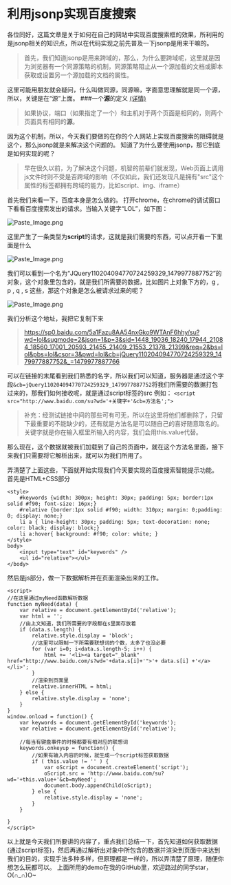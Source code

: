# 利用jsonp实现百度搜索

各位同好，这篇文章是关于如何在自己的网站中实现百度搜索框的效果，所利用的是jsonp相关的知识点，所以在代码实现之前先普及一下jsonp是用来干嘛的。
> 首先，我们知道jsonp是用来跨域的，那么，为什么要跨域呢，这里就是因为浏览器有一个同源策略的机制，同源策略阻止从一个源加载的文档或脚本获取或设置另一个源加载的文档的属性。

这里可能用朋友就会疑问，什么叫做同源，同源嘛，字面意思理解就是同一个源，所以，关键是在“源”上面。
###一个**源**的定义 [(详情)](https://developer.mozilla.org/zh-CN/docs/Web/Security/Same-origin_policy)
> 如果协议，端口（如果指定了一个）和主机对于两个页面是相同的，则两个页面具有相同的**源**。

因为这个机制，所以，今天我们要做的在你的个人网站上实现百度搜索的阻碍就是这个，那么jsonp就是来解决这个问题的。
知道了为什么要使用jsonp，那它到底是如何实现的呢？
> 早在很久以前，为了解决这个问题，机智的前辈们就发现，Web页面上调用js文件时则不受是否跨域的影响（不仅如此，我们还发现凡是拥有"src"这个属性的标签都拥有跨域的能力，比如script、img、iframe）

首先我们来看一下，百度本身是怎么做的。
打开chrome，在chrome的调试窗口下看看百度搜索发出的请求。当输入关键字“LOL”，如下图：


![Paste_Image.png](http://upload-images.jianshu.io/upload_images/3333527-90d27bcd5111f97d.png?imageMogr2/auto-orient/strip%7CimageView2/2/w/1240)

这里产生了一条类型为**script**的请求，这就是我们需要的东西，可以点开看一下里面是什么

![Paste_Image.png](http://upload-images.jianshu.io/upload_images/3333527-ea6d8b54d22403fc.png?imageMogr2/auto-orient/strip%7CimageView2/2/w/1240)

我们可以看到一个名为“JQuery110204094770724259329_1479977887752”的对象，这个对象里包含的，就是我们所需要的数据，比如图片上对象下方的，g , p , q , s 这些，那这个对象是怎么被请求过来的呢？


![Paste_Image.png](http://upload-images.jianshu.io/upload_images/3333527-f75a7fc6f6f54f59.png?imageMogr2/auto-orient/strip%7CimageView2/2/w/1240)

我们分析这个地址，我把它复制下来

> https://sp0.baidu.com/5a1Fazu8AA54nxGko9WTAnF6hhy/su?wd=lol&sugmode=2&json=1&p=3&sid=1448_19036_18240_17944_21084_18560_17001_20593_21455_21409_21553_21378_21399&req=2&bs=lol&pbs=lol&csor=3&pwd=lol&cb=jQuery110204094770724259329_1479977887752&_=1479977887766

可以在链接的末尾看到我们熟悉的名字，所以我们可以知道，服务器是通过这个字段```&cb=jQuery110204094770724259329_1479977887752```将我们所需要的数据打包过来的，那我们如何接收呢，就是通过script标签的src
例如：
```<script src="http://www.baidu.com/su?wd='+关键字+'&cb=方法名';">```
> 补充：经测试链接中间的那些可有可无，所以在这里将他们都删除了，只留下最重要的不能缺少的，还有就是方法名是可以随自己的喜好随意取名的。关键字就是你在输入框里所输入的内容，我们会用this.value代替。

那么现在，这个数据就被我们加载到了自己的页面中，就在这个方法名里面，接下来我们只需要将它解析出来，就可以为我们所用了。

弄清楚了上面这些，下面就开始实现我们今天要实现的百度搜索智能提示功能。
首先是HTML+CSS部分
```
<style>
	#keywords {width: 300px; height: 30px; padding: 5px; border:1px solid #f90; font-size: 16px;}
	#relative {border:1px solid #f90; width: 310px; margin: 0;padding: 0; display: none;}
	li a { line-height: 30px; padding: 5px; text-decoration: none; color: black; display: block;}
	li a:hover{ background: #f90; color: white; }
</style>
body>
	<input type="text" id="keywords" />
	<ul id="relative"></ul>
</body>
```
然后是js部分，做一下数据解析并在页面渲染出来的工作。
```
<script>
//在这里通过myNeed函数解析数据
function myNeed(data) {
	var relative = document.getElementById('relative');
	var html = '';
	//由上文知道，我们所需要的字段都在s里面存放着
	if (data.s.length) {
		relative.style.display = 'block';
		//这里可以限制一下所需要联想词的个数，太多了也没必要
		for (var i=0; i<data.s.length-5; i++) {
			html += '<li><a target="_blank" href="http://www.baidu.com/s?wd='+data.s[i]+'">'+ data.s[i] +'</a></li>';
		}
		//渲染到页面里
		relative.innerHTML = html;
	} else {
		relative.style.display = 'none';
	}
}
window.onload = function() {
	var keywords = document.getElementById('keywords');
	var relative = document.getElementById('relative');

	//每当有键盘事件的时候都要有相对应的联想词
	keywords.onkeyup = function() {
		//如果有输入内容的时候，就生成一个script标签获取数据
		if ( this.value != '' ) {
			var oScript = document.createElement('script');
			oScript.src = 'http://www.baidu.com/su?wd='+this.value+'&cb=myNeed';
			document.body.appendChild(oScript);
		} else {
			relative.style.display = 'none';
		}
	}
	
}
</script>
```

以上就是今天我们所要讲的内容了，重点我们总结一下，首先知道如何获取数据(通过script标签)，然后再通过解析出对象中所包含的数据并渲染到页面中来达到我们的目的，实现手法多种多样，但原理都是一样的，所以弄清楚了原理，随便你想怎么玩都可以。
上面所用的demo在我的GitHub里，欢迎路过的同学star，O(∩_∩)O~







